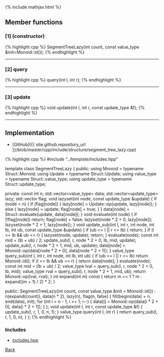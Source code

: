 {% include mathjax.html %}

## Member functions

### [1] (constructor)
{% highlight cpp %}
SegmentTreeLazy(int count, const value_type &init=Monoid::id());
{% endhighlight %}


---------------------------------------

### [2] query
{% highlight cpp %}
query(int l, int r);
{% endhighlight %}


---------------------------------------

### [3] update
{% highlight cpp %}
void update(int l, int r, const update_type &f);
{% endhighlight %}


---------------------------------------

## Implementation

- [GitHub]({{ site.github.repository_url }}/blob/master/cpp/include/structure/segment_tree_lazy.cpp)

{% highlight cpp %}
#include "../template/includes.hpp"

template <typename Struct> class SegmentTreeLazy {
public:
  using Monoid = typename Struct::Monoid;
  using Update = typename Struct::Update;
  using value_type = typename Struct::value_type;
  using update_type = typename Struct::update_type;

private:
  const int n;
  std::vector<value_type> data;
  std::vector<update_type> lazy;
  std::vector<bool> flag;
  void lazyset(int node, const update_type &update) {
    if (node < n) {
      if (flag[node]) {
        lazy[node] = Update::op(update, lazy[node]);
      }
      else {
        lazy[node] = update;
        flag[node] = true;
      }
    }
    data[node] = Struct::evaluate(update, data[node]);
  }
  void evaluate(int node) {
    if (!flag[node]) return;
    flag[node] = false;
    lazyset(node * 2 + 0, lazy[node]);
    lazyset(node * 2 + 1, lazy[node]);
  }
  void update_sub(int l, int r, int node, int lb, int ub,
                  const update_type &update) {
    if (ub <= l || r <= lb) {
      return;
    }
    if (l <= lb && ub <= r) {
      lazyset(node, update);
      return;
    }
    evaluate(node);
    const int mid = (lb + ub) / 2;
    update_sub(l, r, node * 2 + 0, lb, mid, update);
    update_sub(l, r, node * 2 + 1, mid, ub, update);
    data[node] = Monoid::op(data[node * 2 + 0], data[node * 2 + 1]);
  }
  value_type query_sub(int l, int r, int node, int lb, int ub) {
    if (ub <= l || r <= lb) return Monoid::id();
    if (l <= lb && ub <= r) {
      return data[node];
    }
    evaluate(node);
    const int mid = (lb + ub) / 2;
    value_type lval = query_sub(l, r, node * 2 + 0, lb, mid);
    value_type rval = query_sub(l, r, node * 2 + 1, mid, ub);
    return Monoid::op(lval, rval);
  }
  int expand(int m) const { return m == 1 ? m : expand((m + 1) / 2) * 2; }

public:
  SegmentTreeLazy(int count, const value_type &init = Monoid::id()) :
    n(expand(count)), data(n * 2), lazy(n), flag(n, false) {
    fill(begin(data) + n, end(data), init);
    for (int i = n - 1; i >= 1; i--) {
      data[i] = Monoid::op(data[i * 2 + 0], data[i * 2 + 1]);
    }
  };
  void update(int l, int r, const update_type &f) {
    update_sub(l, r, 1, 0, n, f);
  }
  value_type query(int l, int r) { return query_sub(l, r, 1, 0, n); }
};
{% endhighlight %}

### Includes

- [includes.hpp](../template/includes)

[Back](../..)
